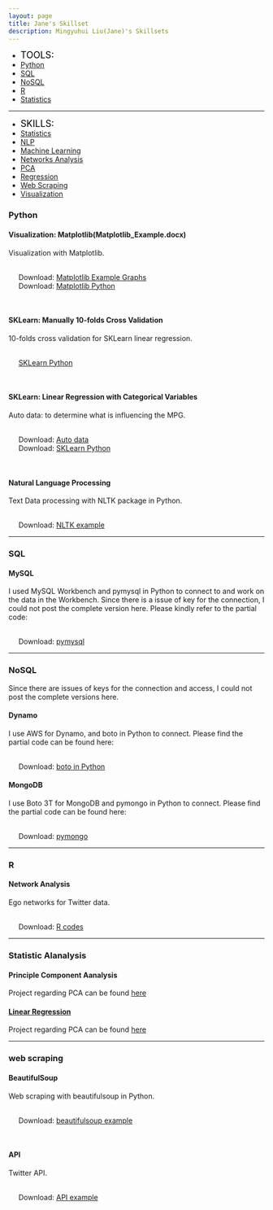 ```yaml
---
layout: page
title: Jane's Skillset
description: Mingyuhui Liu(Jane)'s Skillsets
---
```


<div class="navbar">
    <div class="navbar-inner">
        <ul class="nav">
            <li><a><font size="4" color="black">TOOLS:</font></a></li>
            <li><a href="#Python"><u>Python</u></a></li>
            <li><a href="#SQL"><u>SQL</u></a></li>
            <li><a href="#NoSQL"><u>NoSQL</u></a></li>
            <li><a href="#R"><u>R</u></a></li>
            <li><a href="#statistical"><u>Statistics</u></a></li>
        </ul>
    </div>
</div>

---

<div class="navbar">
    <div class="navbar-inner">
        <ul class="nav">
            <li><a><font size="4" color="black">SKILLS:</font></a></li>
            <li><a href="#statistical"><u>Statistics</u></a></li>
            <li><a href="#NLTK"><u>NLP</u></a></li>
            <li><a href="#SKLearn"><u>Machine Learning</u></a></li>
            <li><a href="#networksanalysis"><u>Networks Analysis</u></a></li>
            <li><a href="#pca"><u>PCA</u></a></li>
            <li><a href="#linear"><u>Regression</u></a></li>
            <li><a href="#webscraping"><u>Web Scraping</u></a></li>
            <li><a href="#Visualization"><u>Visualization</u></a></li>
        </ul>
    </div>
</div>


### <a name="Python"></a>Python
#### <a name="Visualization"></a>Visualization: Matplotlib(Matplotlib_Example.docx)
Visualization with Matplotlib.

<br/>&nbsp; &nbsp; &nbsp;Download: [Matplotlib Example Graphs](Matplotlib_Example.docx)
<br/>&nbsp; &nbsp; &nbsp;Download: [Matplotlib Python](Visualization_Matplotlib.ipynb)<br/>

<br/>

#### <a name="SKLearn"></a>SKLearn: Manually 10-folds Cross Validation
10-folds cross validation for SKLearn linear regression.

<br/>&nbsp; &nbsp; &nbsp;[SKLearn Python](10-folds.ipynb)<br/>

<br/>

#### <a name="SKLearn"></a>SKLearn: Linear Regression with Categorical Variables
Auto data: to determine what is influencing the MPG.

<br/>&nbsp; &nbsp; &nbsp;Download: [Auto data](auto_mpg.data)
<br/>&nbsp; &nbsp; &nbsp;Download: [SKLearn Python](Auto_MPG.ipynb)<br/>

<br/>

#### <a name="NLTK"></a>Natural Language Processing
Text Data processing with NLTK package in Python.

<br/>&nbsp; &nbsp; &nbsp;Download: [NLTK example](http://groups.google.com/group/Rqtl-disc)

---

### <a name="SQL"></a>SQL
#### <a name="sql"></a>MySQL
I used MySQL Workbench and pymysql in Python to connect to and work on the data in the Workbench.
Since there is a issue of key for the connection, I could not post the complete version here.
Please kindly refer to the partial code:

<br/>&nbsp; &nbsp; &nbsp;Download: [pymysql]()
<br/>

---

### <a name="NoSQL"></a>NoSQL
Since there are issues of keys for the connection and access, I could not post the complete versions here.

#### <a name="Dynamo"></a>Dynamo
I use AWS for Dynamo, and boto in Python to connect. 
Please find the partial code can be found here:

<br/>&nbsp; &nbsp; &nbsp;Download: [boto in Python]()
<br/>


#### <a name="MongoDB"></a>MongoDB
I use Boto 3T for MongoDB and pymongo in Python to connect. 
Please find the partial code can be found here:

<br/>&nbsp; &nbsp; &nbsp;Download: [pymongo]()
<br/>

---
### <a name="R"></a>R
#### <a name="networksanalysis"></a>Network Analysis
Ego networks for Twitter data.

<br/>&nbsp; &nbsp; &nbsp;Download: [R codes]()
<br/>

---

### <a name="statistical"></a>Statistic Alanalysis
#### <a name="pca"></a>Principle Component Aanalysis
Project regarding PCA can be found [here](https://mingyuhuiliu.github.io/pages/Projects.html#statistical)
<br/>
#### <a name="linear"></a>[Linear Regression](http://www.rqtl.org)
Project regarding PCA can be found [here](https://mingyuhuiliu.github.io/pages/Projects.html#statistical)
<br/>

---

### <a name="webscraping"></a>web scraping
#### <a name="qtl"></a>BeautifulSoup
Web scraping with beautifulsoup in Python.

<br/>&nbsp; &nbsp; &nbsp;Download: [beautifulsoup example]()

<br/>

#### <a name="qtl"></a>API
Twitter API.

<br/>&nbsp; &nbsp; &nbsp;Download: [API example]()




